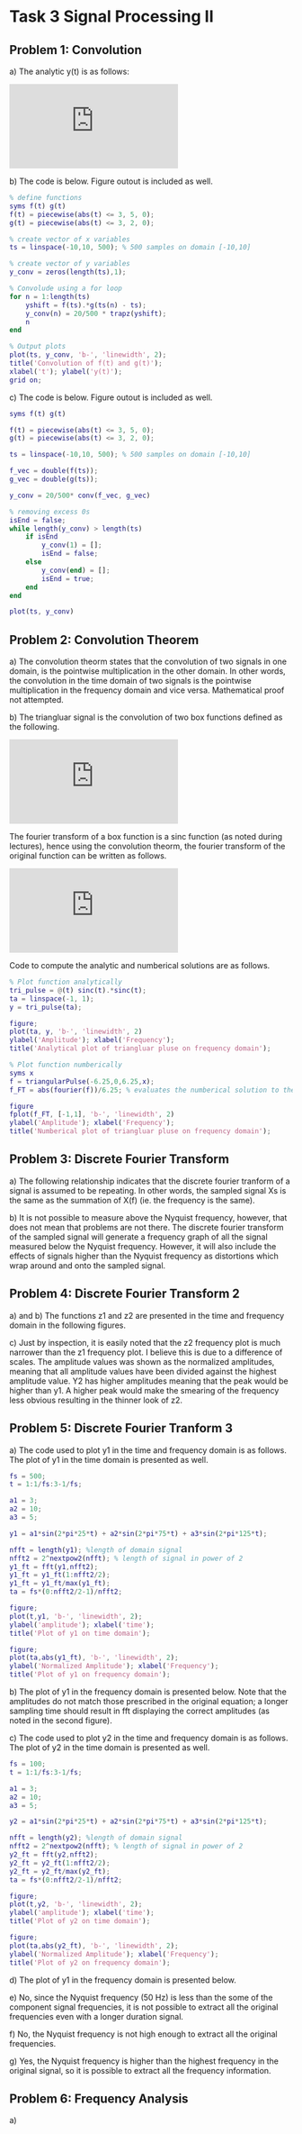 # Task 3 Signal Processing II  

## Problem 1: Convolution  

a) The analytic y(t) is as follows:  

![](https://latex.codecogs.com/gif.latex?y%28t%29%20%3D%20%5Cint_%7B-%5Cinfty%7D%5E%7B%5Cinfty%7Df%28t%29g%28t-%5Ctau%29d%5Ctau)  

b) The code is below. Figure outout is included as well.  

```matlab
% define functions
syms f(t) g(t)
f(t) = piecewise(abs(t) <= 3, 5, 0);
g(t) = piecewise(abs(t) <= 3, 2, 0); 

% create vector of x variables
ts = linspace(-10,10, 500); % 500 samples on domain [-10,10]

% create vector of y variables
y_conv = zeros(length(ts),1);

% Convolude using a for loop
for n = 1:length(ts)
    yshift = f(ts).*g(ts(n) - ts);
    y_conv(n) = 20/500 * trapz(yshift);
    n
end

% Output plots
plot(ts, y_conv, 'b-', 'linewidth', 2);
title('Convolution of f(t) and g(t)');
xlabel('t'); ylabel('y(t)');
grid on;
```

c) The code is below. Figure outout is included as well.  

```matlab
syms f(t) g(t)

f(t) = piecewise(abs(t) <= 3, 5, 0);
g(t) = piecewise(abs(t) <= 3, 2, 0); 

ts = linspace(-10,10, 500); % 500 samples on domain [-10,10]

f_vec = double(f(ts));
g_vec = double(g(ts));

y_conv = 20/500* conv(f_vec, g_vec)

% removing excess 0s
isEnd = false; 
while length(y_conv) > length(ts)
    if isEnd
        y_conv(1) = [];
        isEnd = false;
    else
        y_conv(end) = [];
        isEnd = true;
    end
end

plot(ts, y_conv)
```

## Problem 2: Convolution Theorem

a) The convolution theorm states that the convolution of two signals in one domain, is the pointwise multiplication in the other domain. In other words, the convolution in the time domain of two signals is the pointwise multiplication in the frequency domain and vice versa. Mathematical proof not attempted. 

b) The triangluar signal is the convolution of two box functions defined as the following.  

![](https://latex.codecogs.com/gif.latex?f%28t%29%20%3D%20%5Cleft%5C%7B%5Cbegin%7Bmatrix%7D%201%2C%20%26%7Ct%7C%5Cleq%200.5%20%5C%5C%200%2C%20%26%20otherwise%20%5Cend%7Bmatrix%7D%5Cright.)

The fourier transform of a box function is a sinc function (as noted during lectures), hence using the convolution theorm, the fourier transform of the original function can be written as follows.  

![](https://latex.codecogs.com/gif.latex?X%28t%29%20%3D%20F%28t%29*F%28t%29%20%3D%20sinc%5E%7B2%7D%28t%29)  

Code to compute the analytic and numberical solutions are as follows.  

```matlab
% Plot function analytically
tri_pulse = @(t) sinc(t).*sinc(t);
ta = linspace(-1, 1);
y = tri_pulse(ta);

figure;
plot(ta, y, 'b-', 'linewidth', 2)
ylabel('Amplitude'); xlabel('Frequency');
title('Analytical plot of triangluar pluse on frequency domain');

% Plot function numberically
syms x
f = triangularPulse(-6.25,0,6.25,x);
f_FT = abs(fourier(f))/6.25; % evaluates the numberical solution to the fourier transform

figure
fplot(f_FT, [-1,1], 'b-', 'linewidth', 2)
ylabel('Amplitude'); xlabel('Frequency');
title('Numberical plot of triangluar pluse on frequency domain');
```

## Problem 3: Discrete Fourier Transform

a) The following relationship indicates that the discrete fourier tranform of a signal is assumed to be repeating. In other words, the sampled signal Xs is the same as the summation of X(f) (ie. the frequency is the same).  

b) It is not possible to measure above the Nyquist frequency, however, that does not mean that problems are not there. The discrete fourier transform of the sampled signal will generate a frequency graph of all the signal measured below the Nyquist frequency. However, it will also include the effects of signals higher than the Nyquist frequency as distortions which wrap around and onto the sampled signal. 

## Problem 4: Discrete Fourier Transform 2

a) and b) The functions z1 and z2 are presented in the time and frequency domain in the following figures.  

c) Just by inspection, it is easily noted that the z2 frequency plot is much narrower than the z1 frequency plot. I believe this is due to a difference of scales. The amplitude values was shown as the normalized amplitudes, meaning that all amplitude values have been divided against the highest amplitude value. Y2 has higher amplitudes meaning that the peak would be higher than y1. A higher peak would make the smearing of the frequency less obvious resulting in the thinner look of z2. 

## Problem 5: Discrete Fourier Tranform 3

a) The code used to plot y1 in the time and frequency domain is as follows. The plot of y1 in the time domain is presented as well.  

```matlab
fs = 500;
t = 1:1/fs:3-1/fs;

a1 = 3;
a2 = 10;
a3 = 5;

y1 = a1*sin(2*pi*25*t) + a2*sin(2*pi*75*t) + a3*sin(2*pi*125*t);

nfft = length(y1); %length of domain signal
nfft2 = 2^nextpow2(nfft); % length of signal in power of 2
y1_ft = fft(y1,nfft2);
y1_ft = y1_ft(1:nfft2/2);
y1_ft = y1_ft/max(y1_ft);
ta = fs*(0:nfft2/2-1)/nfft2;

figure;
plot(t,y1, 'b-', 'linewidth', 2);
ylabel('amplitude'); xlabel('time');
title('Plot of y1 on time domain');

figure;
plot(ta,abs(y1_ft), 'b-', 'linewidth', 2);
ylabel('Normalized Amplitude'); xlabel('Frequency');
title('Plot of y1 on frequency domain');
```

b) The plot of y1 in the frequency domain is presented below. Note that the amplitudes do not match those prescribed in the original equation; a longer sampling time should result in fft displaying the correct amplitudes (as noted in the second figure).  

c) The code used to plot y2 in the time and frequency domain is as follows. The plot of y2 in the time domain is presented as well.  

```matlab
fs = 100;
t = 1:1/fs:3-1/fs;

a1 = 3;
a2 = 10;
a3 = 5;

y2 = a1*sin(2*pi*25*t) + a2*sin(2*pi*75*t) + a3*sin(2*pi*125*t);

nfft = length(y2); %length of domain signal
nfft2 = 2^nextpow2(nfft); % length of signal in power of 2
y2_ft = fft(y2,nfft2);
y2_ft = y2_ft(1:nfft2/2);
y2_ft = y2_ft/max(y2_ft);
ta = fs*(0:nfft2/2-1)/nfft2;

figure;
plot(t,y2, 'b-', 'linewidth', 2);
ylabel('amplitude'); xlabel('time');
title('Plot of y2 on time domain');

figure;
plot(ta,abs(y2_ft), 'b-', 'linewidth', 2);
ylabel('Normalized Amplitude'); xlabel('Frequency');
title('Plot of y2 on frequency domain');
```
d) The plot of y1 in the frequency domain is presented below.  

e) No, since the Nyquist frequency (50 Hz) is less than the some of the component signal frequencies, it is not possible to extract all the original frequencies even with a longer duration signal.  

f) No, the Nyquist frequency is not high enough to extract all the original frequencies.  

g) Yes, the Nyquist frequency is higher than the highest frequency in the original signal, so it is possible to extract all the frequency information.  

## Problem 6: Frequency Analysis

a) 

